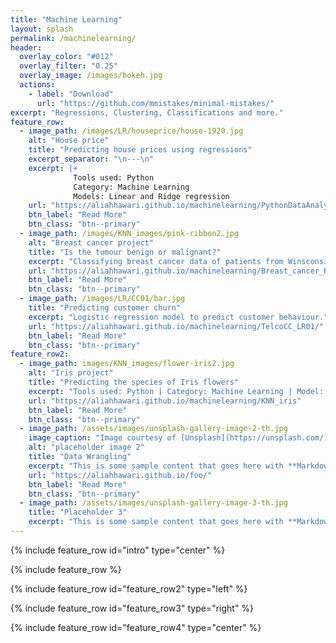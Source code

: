 ```yaml
---
title: "Machine Learning"
layout: splash
permalink: /machinelearning/
header:
  overlay_color: "#012"
  overlay_filter: "0.25"
  overlay_image: /images/bokeh.jpg
  actions:
    - label: "Download"
      url: "https://github.com/mmistakes/minimal-mistakes/"
excerpt: "Regressions, Clustering, Classifications and more."
feature_row:
  - image_path: /images/LR/houseprice/house-1920.jpg
    alt: "House price"
    title: "Predicting house prices using regressions"
    excerpt_separator: "\n---\n"
    excerpt: |+
              Tools used: Python 
              Category: Machine Learning 
              Models: Linear and Ridge regression
    url: "https://aliahhawari.github.io/machinelearning/PythonDataAnalysis"
    btn_label: "Read More"
    btn_class: "btn--primary"
  - image_path: /images/KNN_images/pink-ribbon2.jpg
    alt: "Breast cancer project"
    title: "Is the tumour benign or malignant?"
    excerpt: "Classifying breast cancer data of patients from Winsconsin using KNN."
    url: "https://aliahhawari.github.io/machinelearning/Breast_cancer_KNN"
    btn_label: "Read More"
    btn_class: "btn--primary"
  - image_path: /images/LR/CC01/bar.jpg
    title: "Predicting customer churn"
    excerpt: "Logistic regression model to predict customer behaviour."
    url: "https://aliahhawari.github.io/machinelearning/TelcoCC_LR01/"
    btn_label: "Read More"
    btn_class: "btn--primary"
feature_row2:
  - image_path: images/KNN_images/flower-iris2.jpg
    alt: "Iris project"
    title: "Predicting the species of Iris flowers"
    excerpt: "Tools used: Python | Category: Machine Learning | Model: KNN Classifier"
    url: "https://aliahhawari.github.io/machinelearning/KNN_iris"
    btn_label: "Read More"
    btn_class: "btn--primary"
  - image_path: /assets/images/unsplash-gallery-image-2-th.jpg
    image_caption: "Image courtesy of [Unsplash](https://unsplash.com/)"
    alt: "placeholder image 2"
    title: "Data Wrangling"
    excerpt: "This is some sample content that goes here with **Markdown** formatting."
    url: "https://aliahhawari.github.io/foo/"
    btn_label: "Read More"
    btn_class: "btn--primary"
  - image_path: /assets/images/unsplash-gallery-image-3-th.jpg
    title: "Placeholder 3"
    excerpt: "This is some sample content that goes here with **Markdown** formatting."
---
```


{% include feature_row id="intro" type="center" %}

{% include feature_row %}

{% include feature_row id="feature_row2" type="left" %}

{% include feature_row id="feature_row3" type="right" %}

{% include feature_row id="feature_row4" type="center" %}
